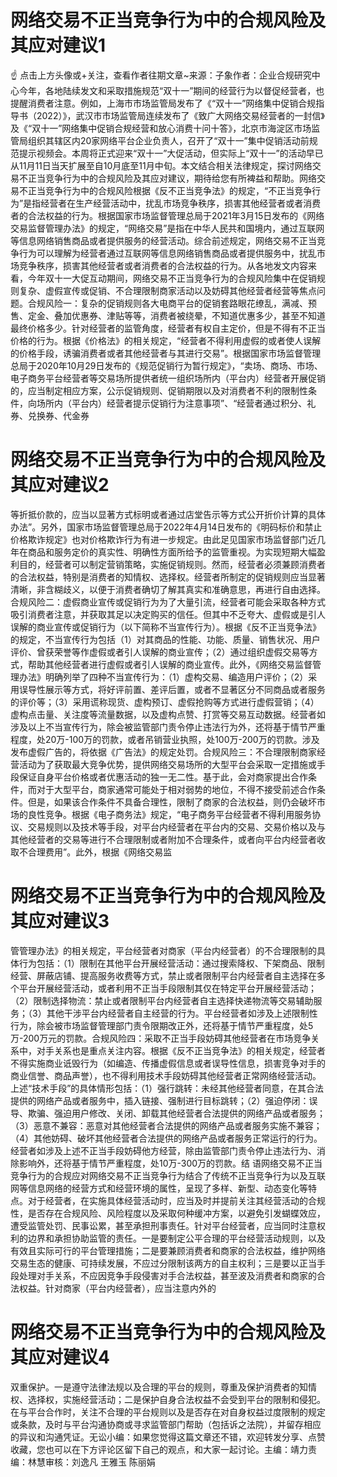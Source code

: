 # 网络交易不正当竞争行为中的合规风险及其应对建议1

☝ 点击上方头像或+关注，查看作者往期文章~来源：子象作者：企业合规研究中心今年，各地陆续发文和采取措施规范“双十一”期间的经营行为以督促经营者，也提醒消费者注意。例如，上海市市场监管局发布了《“双十一”网络集中促销合规指导书（2022）》，武汉市市场监管局连续发布了《致广大网络交易经营者的一封信》及《“双十一”网络集中促销合规经营和放心消费十问十答》，北京市海淀区市场监管局组织其辖区内20家网络平台企业负责人，召开了“双十一”集中促销活动前规范提示视频会。本周将正式迎来“双十一”大促活动，但实际上“双十一”的活动早已从11月11日当天扩展至自10月底至11月中旬。本文结合相关法律规定，探讨网络交易不正当竞争行为中的合规风险及其应对建议，期待给您有所裨益和帮助。网络交易不正当竞争行为中的合规风险根据《反不正当竞争法》的规定，“不正当竞争行为”是指经营者在生产经营活动中，扰乱市场竞争秩序，损害其他经营者或者消费者的合法权益的行为。根据国家市场监督管理总局于2021年3月15日发布的《网络交易监督管理办法》的规定，“网络交易”是指在中华人民共和国境内，通过互联网等信息网络销售商品或者提供服务的经营活动。综合前述规定，网络交易不正当竞争行为可以理解为经营者通过互联网等信息网络销售商品或者提供服务中，扰乱市场竞争秩序，损害其他经营者或者消费者的合法权益的行为。从各地发文内容来看，今年双十一大促互动期间，网络交易不正当竞争行为的合规风险集中在促销规则复杂、虚假宣传或促销、不合理限制商家活动以及妨碍其他经营者经营等焦点问题。合规风险一：复杂的促销规则各大电商平台的促销套路眼花缭乱，满减、预售、定金、叠加优惠券、津贴等等，消费者被绕晕，不知道优惠多少，甚至不知道最终价格多少。针对经营者的监管角度，经营者有权自主定价，但是不得有不正当价格的行为。根据《价格法》的相关规定，“经营者不得利用虚假的或者使人误解的价格手段，诱骗消费者或者其他经营者与其进行交易”。根据国家市场监督管理总局于2020年10月29日发布的《规范促销行为暂行规定》，“卖场、商场、市场、电子商务平台经营者等交易场所提供者统一组织场所内（平台内）经营者开展促销的，应当制定相应方案，公示促销规则、促销期限以及对消费者不利的限制性条件，向场所内（平台内）经营者提示促销行为注意事项”、“经营者通过积分、礼券、兑换券、代金券

# 网络交易不正当竞争行为中的合规风险及其应对建议2

等折抵价款的，应当以显著方式标明或者通过店堂告示等方式公开折价计算的具体办法”。另外，国家市场监督管理总局于2022年4月14日发布的《明码标价和禁止价格欺诈规定》也对价格欺诈行为有进一步规定。由此足见国家市场监督部门近几年在商品和服务定价的真实性、明确性方面所给予的监管重视。为实现短期大幅盈利目的，经营者可以制定营销策略，实施促销规则。然而，经营者必须兼顾消费者的合法权益，特别是消费者的知情权、选择权。经营者所制定的促销规则应当显著清晰，非含糊歧义，以便于消费者确切了解其真实和准确意思，再进行自由选择。合规风险二：虚假商业宣传或促销行为为了大量引流，经营者可能会采取各种方式吸引消费者注意，并获取其足以决定购买的信任。但其中不乏夸大、虚假或是引人误解的商业宣传或促销行为（以下简称不当宣传行为）。根据《反不正当竞争法》的规定，不当宣传行为包括（1）对其商品的性能、功能、质量、销售状况、用户评价、曾获荣誉等作虚假或者引人误解的商业宣传；（2）通过组织虚假交易等方式，帮助其他经营者进行虚假或者引人误解的商业宣传。此外，《网络交易监督管理办法》明确列举了四种不当宣传行为：（1）虚构交易、编造用户评价；（2）采用误导性展示等方式，将好评前置、差评后置，或者不显著区分不同商品或者服务的评价等；（3）采用谎称现货、虚构预订、虚假抢购等方式进行虚假营销；（4）虚构点击量、关注度等流量数据，以及虚构点赞、打赏等交易互动数据。经营者如涉及以上不当宣传行为，除会被监管部门责令停止违法行为外，还将基于情节严重程度，处20万-100万的罚款，或者吊销营业执照，处100万-200万的罚款。涉及发布虚假广告的，将依据《广告法》的规定处罚。合规风险三：不合理限制商家经营活动为了获取最大竞争优势，提供网络交易场所的大型平台会采取一定措施或手段保证自身平台价格或者优惠活动的独一无二性。基于此，会对商家提出合作条件，而对于大型平台，商家通常可能处于相对弱势的地位，不得不接受前述合作条件。但是，如果该合作条件不具备合理性，限制了商家的合法权益，则仍会破坏市场的良性竞争。根据《电子商务法》规定，“电子商务平台经营者不得利用服务协议、交易规则以及技术等手段，对平台内经营者在平台内的交易、交易价格以及与其他经营者的交易等进行不合理限制或者附加不合理条件，或者向平台内经营者收取不合理费用”。此外，根据《网络交易监

# 网络交易不正当竞争行为中的合规风险及其应对建议3

管管理办法》的相关规定，平台经营者对商家（平台内经营者）的不合理限制的具体行为包括：（1）限制在其他平台开展经营活动：通过搜索降权、下架商品、限制经营、屏蔽店铺、提高服务收费等方式，禁止或者限制平台内经营者自主选择在多个平台开展经营活动，或者利用不正当手段限制其仅在特定平台开展经营活动；（2）限制选择物流：禁止或者限制平台内经营者自主选择快递物流等交易辅助服务；（3）其他干涉平台内经营者自主经营的行为。平台经营者如涉及上述限制性行为，除会被市场监督管理部门责令限期改正外，还将基于情节严重程度，处5万-200万元的罚款。合规风险四：采取不正当手段妨碍其他经营者在市场竞争关系中，对手关系也是重点关注内容。根据《反不正当竞争法》的相关规定，经营者不得实施商业诋毁行为（如编造、传播虚假信息或者误导性信息，损害竞争对手的商业信誉、商品声誉），也不得利用技术手段妨碍其他经营者正常网络经营活动。上述“技术手段”的具体情形包括：（1）强行跳转：未经其他经营者同意，在其合法提供的网络产品或者服务中，插入链接、强制进行目标跳转；（2）强迫停闭：误导、欺骗、强迫用户修改、关闭、卸载其他经营者合法提供的网络产品或者服务；（3）恶意不兼容：恶意对其他经营者合法提供的网络产品或者服务实施不兼容；（4）其他妨碍、破坏其他经营者合法提供的网络产品或者服务正常运行的行为。经营者如涉及上述不正当手段妨碍他方经营，除由监管部门责令停止违法行为、消除影响外，还将基于情节严重程度，处10万-300万的罚款。结 语网络交易不正当竞争行为的合规应对网络交易不正当竞争行为结合了传统不正当竞争行为以及互联网等信息网络的经营方式和经营环境的属性，呈现了多样、新型、动态变化等特点。对于经营者，在实施具体经营活动时，应当及时并提前关注其经营活动的合规性，是否存在合规风险、风险程度以及采取何种缓冲方案，以避免引发蝴蝶效应，遭受监管处罚、民事讼累，甚至承担刑事责任。针对平台经营者，应当同时注意权利的边界和承担协助监管的责任。一是要制定公平合理的平台经营活动规则，以及有效且实际可行的平台管理措施；二是要兼顾消费者和商家的合法权益，维护网络交易生态的健康、可持续发展，不应过分限制该两方的自主权利；三是要以正当手段处理对手关系，不应因竞争手段侵害对手合法权益，甚至波及消费者和商家的合法权益。针对商家（平台内经营者），应当注意内外的

# 网络交易不正当竞争行为中的合规风险及其应对建议4

双重保护。一是遵守法律法规以及合理的平台的规则，尊重及保护消费者的知情权、选择权，实施经营活动；二是保护自身合法权益不会受到平台的限制和侵犯。在与平台合作时，关注不合理的平台规则以及是否存在对自身权益过度限制的规定或条款，及时与平台沟通协商或寻求监管部门帮助（包括诉之法院），并留存相应的异议和沟通凭证。无讼小编：如果您觉得这篇文章还不错，欢迎转发分享、点赞收藏，您也可以在下方评论区留下自己的观点，和大家一起讨论。主编：靖力责编：林慧审核：刘逸凡 王雅玉 陈丽娟 

